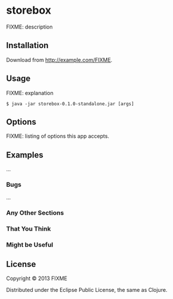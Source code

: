 # storebox

FIXME: description

## Installation

Download from http://example.com/FIXME.

## Usage

FIXME: explanation

    $ java -jar storebox-0.1.0-standalone.jar [args]

## Options

FIXME: listing of options this app accepts.

## Examples

...

### Bugs

...

### Any Other Sections
### That You Think
### Might be Useful

## License

Copyright © 2013 FIXME

Distributed under the Eclipse Public License, the same as Clojure.
